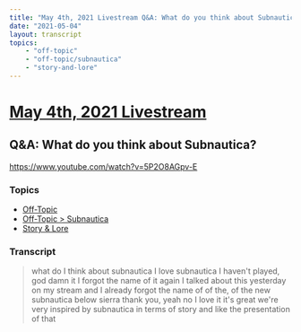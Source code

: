 ```yaml
---
title: "May 4th, 2021 Livestream Q&A: What do you think about Subnautica?"
date: "2021-05-04"
layout: transcript
topics:
    - "off-topic"
    - "off-topic/subnautica"
    - "story-and-lore"
---
```

# [May 4th, 2021 Livestream](../2021-05-04.md)
## Q&A: What do you think about Subnautica?
https://www.youtube.com/watch?v=5P2O8AGpv-E

### Topics
* [Off-Topic](../topics/off-topic.md)
* [Off-Topic > Subnautica](../topics/off-topic/subnautica.md)
* [Story & Lore](../topics/story-and-lore.md)

### Transcript

> what do I think about subnautica I love subnautica I haven't played, god damn it I forgot the name of it again I talked about this yesterday on my stream and I already forgot the name of of the, of the new subnautica below sierra thank you, yeah no I love it it's great we're very inspired by subnautica in terms of story and like the presentation of that
